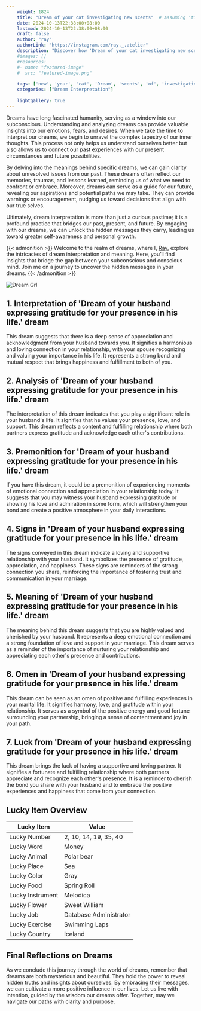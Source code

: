 ```yaml
---
    weight: 1824
    title: "Dream of your cat investigating new scents"  # Assuming 'title' column exists
    date: 2024-10-13T22:38:00+08:00
    lastmod: 2024-10-13T22:38:00+08:00
    draft: false
    author: "ray"
    authorLink: "https://instagram.com/ray._.atelier"
    description: "Discover how 'Dream of your cat investigating new scents' can interpret your future and uncover its significant meanings in your life."
    #images: []
    #resources:
    #- name: "featured-image"
    #  src: "featured-image.png"
    
    tags: ['new', 'your', 'cat', 'Dream', 'scents', 'of', 'investigating']
    categories: ["Dream Interpretation"]
    
    lightgallery: true
---
```

    
Dreams have long fascinated humanity, serving as a window into our subconscious. Understanding and analyzing dreams can provide valuable insights into our emotions, fears, and desires. When we take the time to interpret our dreams, we begin to unravel the complex tapestry of our inner thoughts. This process not only helps us understand ourselves better but also allows us to connect our past experiences with our present circumstances and future possibilities.

By delving into the meanings behind specific dreams, we can gain clarity about unresolved issues from our past. These dreams often reflect our memories, traumas, and lessons learned, reminding us of what we need to confront or embrace. Moreover, dreams can serve as a guide for our future, revealing our aspirations and potential paths we may take. They can provide warnings or encouragement, nudging us toward decisions that align with our true selves.

Ultimately, dream interpretation is more than just a curious pastime; it is a profound practice that bridges our past, present, and future. By engaging with our dreams, we can unlock the hidden messages they carry, leading us toward greater self-awareness and personal growth.

{{< admonition >}}
Welcome to the realm of dreams, where I, [Ray](https://instagram.com/ray._.atelier), explore the intricacies of dream interpretation and meaning. Here, you’ll find insights that bridge the gap between your subconscious and conscious mind. Join me on a journey to uncover the hidden messages in your dreams.
{{< /admonition >}}

![Dream Grl](https://cdn.pixabay.com/photo/2017/11/02/03/35/gothic-2910057_1280.jpg "Dream Grl")

## 1. Interpretation of 'Dream of your husband expressing gratitude for your presence in his life.' dream
 This dream suggests that there is a deep sense of appreciation and acknowledgment from your husband towards you. It signifies a harmonious and loving connection in your relationship, with your spouse recognizing and valuing your importance in his life. It represents a strong bond and mutual respect that brings happiness and fulfillment to both of you.

## 2. Analysis of 'Dream of your husband expressing gratitude for your presence in his life.' dream
 The interpretation of this dream indicates that you play a significant role in your husband's life. It signifies that he values your presence, love, and support. This dream reflects a content and fulfilling relationship where both partners express gratitude and acknowledge each other's contributions.

## 3. Premonition for 'Dream of your husband expressing gratitude for your presence in his life.' dream
 If you have this dream, it could be a premonition of experiencing moments of emotional connection and appreciation in your relationship today. It suggests that you may witness your husband expressing gratitude or showing his love and admiration in some form, which will strengthen your bond and create a positive atmosphere in your daily interactions.

## 4. Signs in 'Dream of your husband expressing gratitude for your presence in his life.' dream
 The signs conveyed in this dream indicate a loving and supportive relationship with your husband. It symbolizes the presence of gratitude, appreciation, and happiness. These signs are reminders of the strong connection you share, reinforcing the importance of fostering trust and communication in your marriage.

## 5. Meaning of 'Dream of your husband expressing gratitude for your presence in his life.' dream
 The meaning behind this dream suggests that you are highly valued and cherished by your husband. It represents a deep emotional connection and a strong foundation of love and support in your marriage. This dream serves as a reminder of the importance of nurturing your relationship and appreciating each other's presence and contributions.

## 6. Omen in 'Dream of your husband expressing gratitude for your presence in his life.' dream
 This dream can be seen as an omen of positive and fulfilling experiences in your marital life. It signifies harmony, love, and gratitude within your relationship. It serves as a symbol of the positive energy and good fortune surrounding your partnership, bringing a sense of contentment and joy in your path.

## 7. Luck from 'Dream of your husband expressing gratitude for your presence in his life.' dream
 This dream brings the luck of having a supportive and loving partner. It signifies a fortunate and fulfilling relationship where both partners appreciate and recognize each other's presence. It is a reminder to cherish the bond you share with your husband and to embrace the positive experiences and happiness that come from your connection.

## Lucky Item Overview
| Lucky Item          | Value              |
|---------------|--------------------|
| Lucky Number        | 2, 10, 14, 19, 35, 40  |
| Lucky Word          | Money |
| Lucky Animal        | Polar bear |
| Lucky Place         | Sea     |
| Lucky Color         | Gray     |
| Lucky Food          | Spring Roll      |
| Lucky Instrument    | Melodica |
| Lucky Flower        | Sweet William    |
| Lucky Job           | Database Administrator       |
| Lucky Exercise      | Swimming Laps  |
| Lucky Country       | Iceland    |


##  Final Reflections on Dreams

As we conclude this journey through the world of dreams, remember that dreams are both mysterious and beautiful. They hold the power to reveal hidden truths and insights about ourselves. By embracing their messages, we can cultivate a more positive influence in our lives. Let us live with intention, guided by the wisdom our dreams offer. Together, may we navigate our paths with clarity and purpose.
